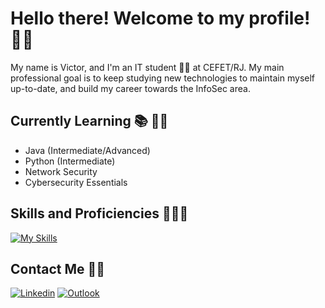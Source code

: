 # Hello there! Welcome to my profile! 👋😄
My name is Victor, and I'm an IT student 🧑‍💻 at CEFET/RJ.
My main professional goal is to keep studying new technologies to maintain myself up-to-date, and build my career towards the InfoSec area.

## Currently Learning 📚 👨‍🎓
- Java (Intermediate/Advanced)
- Python (Intermediate)
- Network Security
- Cybersecurity Essentials 

## Skills and Proficiencies 📃👨‍💻

[![My Skills](https://skillicons.dev/icons?i=py,java,cpp,linux,bash,html,css,js,django,mysql)](https://skillicons.dev)

## Contact Me 📲📧

[![Linkedin](https://img.shields.io/badge/-LinkedIn-blue?style=flat&logo=Linkedin&logoColor=white)](https://www.linkedin.com/in/victor-pinheiro-palmeira-3106481b3/)
[![Outlook](https://img.shields.io/badge/Microsoft_Outlook-0078D4?style=flat&logo=microsoft-outlook&logoColor=white)](mailto:victordpp@outlook.com)

<div data-iframe-width="150" data-iframe-height="270" data-share-badge-id="7a865044-4930-4012-a123-13319e712b0c" data-share-badge-host="https://www.credly.com"></div><script type="text/javascript" async src="//cdn.credly.com/assets/utilities/embed.js"></script>

<div data-iframe-width="150" data-iframe-height="270" data-share-badge-id="9372abb2-5baf-41c8-a2ce-eb1414efe1bf" data-share-badge-host="https://www.credly.com"></div><script type="text/javascript" async src="//cdn.credly.com/assets/utilities/embed.js"></script>

<div data-iframe-width="150" data-iframe-height="270" data-share-badge-id="e8fe9872-c070-4db2-a7dd-dd08c9c8e305" data-share-badge-host="https://www.credly.com"></div><script type="text/javascript" async src="//cdn.credly.com/assets/utilities/embed.js"></script>
